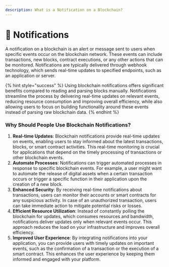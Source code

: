 ```yaml
---
description: What is a Notification on a Blockchain?
---
```


# 📩 Notifications

A notification on a blockchain is an alert or message sent to users when specific events occur on the blockchain network. These events can include transactions, new blocks, contract executions, or any other actions that can be monitored. Notifications are typically delivered through webhook technology, which sends real-time updates to specified endpoints, such as an application or server.

{% hint style="success" %}
Using blockchain notifications offers significant benefits compared to reading and parsing blocks manually. Notifications streamline the process by delivering real-time updates on relevant events, reducing resource consumption and improving overall efficiency, while also allowing users to focus on building functionality around these events instead of parsing raw blockchain data.
{% endhint %}

### Why Should People Use Blockchain Notifications?

1. **Real-time Updates**: Blockchain notifications provide real-time updates on events, enabling users to stay informed about the latest transactions, blocks, or smart contract activities. This real-time monitoring is crucial for applications that depend on the timely processing of transactions or other blockchain events.
2. **Automate Processes**: Notifications can trigger automated processes in response to specific blockchain events. For example, a user might want to automate the release of digital assets when a certain transaction occurs or trigger a specific function in their application upon the creation of a new block.
3. **Enhanced Security**: By receiving real-time notifications about transactions, users can monitor their accounts or smart contracts for any suspicious activity. In case of an unauthorized transaction, users can take immediate action to mitigate potential risks or losses.
4. **Efficient Resource Utilization**: Instead of constantly polling the blockchain for updates, which consumes resources and bandwidth, notifications deliver updates only when relevant events occur. This approach reduces the load on your infrastructure and improves overall efficiency.
5. **Improved User Experience**: By integrating notifications into your application, you can provide users with timely updates on important events, such as the confirmation of a transaction or the execution of a smart contract. This enhances the user experience by keeping them informed and engaged with your platform.
